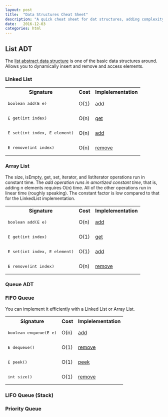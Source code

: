 ```yaml
---
layout: post
title:  "Data Structures Cheat Sheet"
description: "A quick cheat sheet for dat structures, adding complexity and a implementation sample in java"
date:   2016-12-03
categories: html
---
```


## List ADT

The [list abstract data structure](https://goo.gl/mhgkxI) is one of the basic data structures around. Allows you to dynamically insert and remove and access elements.

### Linked List

<table class="table">
  <tr>
    <th class="span6">Signature</th>
    <th class="span3">Cost</th>
    <th class="span3">Implelementation</th>
  </tr>
  <tr>
    <td><pre>boolean add(E e)</pre></td>
    <td>O(1)</td>
    <td><a href="https://docs.oracle.com/javase/7/docs/api/java/util/LinkedList.html#add(E)">add</a></td>
  </tr>
  <tr>
    <td><pre>E get(int index)</pre></td>
    <td>O(n)</td>
    <td><a href="https://docs.oracle.com/javase/7/docs/api/java/util/LinkedList.html#get(int)">get</a></td>
  </tr>
  <tr>
    <td><pre>E set(int index, E element)</pre></td>
    <td>O(n)</td>
    <td><a href="https://docs.oracle.com/javase/7/docs/api/java/util/LinkedList.html#add(int,%20E)">add</a></td>
  </tr>
  <tr>
    <td><pre>E remove(int index)</pre></td>
    <td>O(n)</td>
    <td><a href="https://docs.oracle.com/javase/7/docs/api/java/util/LinkedList.html#remove(int)">remove</a></td>
  </tr>
</table>

### Array List

The size, isEmpty, get, set, iterator, and listIterator operations run in constant time. The *add operation runs in amortized constant time*, that is, adding n elements requires O(n) time. All of the other operations run in linear time (roughly speaking). The constant factor is low compared to that for the LinkedList implementation.

<table class="table">
  <tr>
    <th class="span6">Signature</th>
    <th class="span3">Cost</th>
    <th class="span3">Implelementation</th>
  </tr>
  <tr>
    <td><pre>boolean add(E e)</pre></td>
    <td>O(n)</td>
    <td><a href="https://docs.oracle.com/javase/7/docs/api/java/util/LinkedList.html#add(E)">add</a></td>
  </tr>
  <tr>
    <td><pre>E get(int index)</pre></td>
    <td>O(1)</td>
    <td><a href="https://docs.oracle.com/javase/7/docs/api/java/util/LinkedList.html#get(int)">get</a></td>
  </tr>
  <tr>
    <td><pre>E set(int index, E element)</pre></td>
    <td>O(1)</td>
    <td><a href="https://docs.oracle.com/javase/7/docs/api/java/util/LinkedList.html#add(int,%20E)">add</a></td>
  </tr>
  <tr>
    <td><pre>E remove(int index)</pre></td>
    <td>O(n)</td>
    <td><a href="https://docs.oracle.com/javase/7/docs/api/java/util/LinkedList.html#remove(int)">remove</a></td>
  </tr>
</table>


### Queue ADT

### FIFO Queue

You can implement it efficiently with a Linked List or Array List.

<table class="table">
  <tr>
    <th class="span6">Signature</th>
    <th class="span3">Cost</th>
    <th class="span3">Implelementation</th>
  </tr>
  <tr>
    <td><pre>boolean enqueue(E e)</pre></td>
    <td>O(n)</td>
    <td><a href="https://docs.oracle.com/javase/7/docs/api/java/util/Queue.html#add(E)">add</a></td>
  </tr>
  <tr>
    <td><pre>E dequeue()</pre></td>
    <td>O(1)</td>
    <td><a href="https://docs.oracle.com/javase/7/docs/api/java/util/Queue.html#remove()">remove</a></td>
  </tr>
  <tr>
    <td><pre>E peek()</pre></td>
    <td>O(1)</td>
    <td><a href="https://docs.oracle.com/javase/7/docs/api/java/util/Queue.html#peek()">peek</a></td>
  </tr>
  <tr>
    <td><pre>int size()</pre></td>
    <td>O(1)</td>
    <td><a href="https://docs.oracle.com/javase/7/docs/api/java/util/Collection.html#size()">remove</a></td>
  </tr>
</table>

### LIFO Queue (Stack)

### Priority Queue
